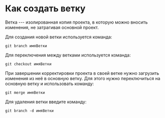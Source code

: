 # Как создать ветку
Ветка --- изолированная копия проекта, в которую можно вносить изменения, не затрагивая основной проект. 

Для создания новой ветки используется команда:

    git branch имяВетки

Для переключения между ветками используется команда:

    git checkout имяВетки

При завершении корректировки проекта в своей ветке нужно загрузить изменения из неё в основную ветку. Для этого нужно переключиться на основную ветку и использовать команду:
    
    git merge имяВетки

Для удаления ветки введите команду:

    git branch -d имяВетки

